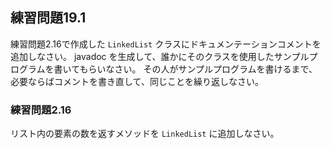 ## 練習問題19.1

練習問題2.16で作成した `LinkedList` クラスにドキュメンテーションコメントを追加しなさい。
javadoc を生成して、誰かにそのクラスを使用したサンプルプログラムを書いてもらいなさい。
その人がサンプルプログラムを書けるまで、必要ならばコメントを書き直して、同じことを繰り返しなさい。


### 練習問題2.16

リスト内の要素の数を返すメソッドを `LinkedList` に追加しなさい。
